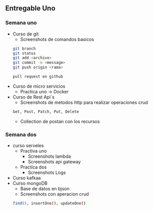 
## Entregable Uno

### Semana uno

- Curso de git
    - Screenshots de comandos basicos
    ```bash
    git branch
    git status
    git add <archivo>
    git commit -m <message>
    git push origin <rama>

    pull request en github
    ```
- Curso de micro servicios
    - Practica uno -> Docker
- Curso de Rest Api´s
    - Screenshots de metodos http para realizar operaciones crud
    ```bash
    Get, Post, Patch, Put, Delete
    ```
    - Collection de postan con los recursos

### Semana dos

- curso serveles 
    - Practiva uno 
        - Screenshots lambda
        - Screenshots api gateway
    - Practica dos
        - Screenshots Logs
- Curso kafkaa
- Curso mongoDB
    - Base de datos en bjson
    - Screenshots con aperacion crud
    ```bash
    find(), insertOne(), updateOne()
    ```


